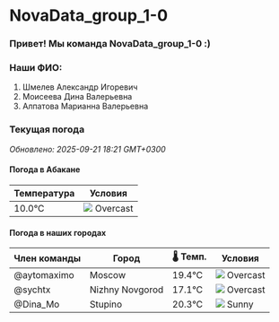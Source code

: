 # NovaData_group_1-0
### Привет! Мы команда NovaData_group_1-0 :)

### Наши ФИО:
1. Шмелев Александр Игоревич
2. Моисеева Дина Валерьевна
3. Алпатова Марианна Валерьевна

### Текущая погода
<!-- WEATHER:START -->
_Обновлено: 2025-09-21 18:21 GMT+0300_

#### Погода в Абакане

| Температура | Условия |
|-------------|----------|
| 10.0°C     | ![](https://cdn.weatherapi.com/weather/64x64/night/122.png) Overcast |

#### Погода в наших городах

| Член команды  | Город               | 🌡️ Темп.  | Условия          |
|---------------|---------------------|-----------|--------------------|
| @aytomaximo    | Moscow              |   19.4°C | ![](https://cdn.weatherapi.com/weather/64x64/day/122.png) Overcast     |
| @sychtx        | Nizhny Novgorod     |   17.1°C | ![](https://cdn.weatherapi.com/weather/64x64/night/122.png) Overcast     |
| @Dina_Mo       | Stupino             |   20.3°C | ![](https://cdn.weatherapi.com/weather/64x64/night/113.png) Sunny        |

<!-- WEATHER:END -->
